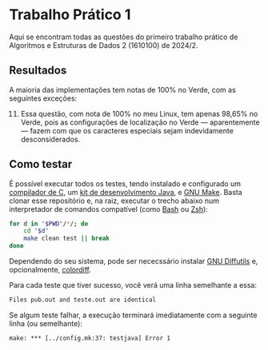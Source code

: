 # Trabalho Prático 1

Aqui se encontram todas as questões do primeiro trabalho prático de Algoritmos
e Estruturas de Dados 2 (1610100) de 2024/2.

## Resultados

A maioria das implementações tem notas de 100% no Verde, com as seguintes
exceções:

  11. Essa questão, com nota de 100% no meu Linux, tem apenas 98,65% no Verde,
      pois as configurações de localização no Verde — aparentemente — fazem com
      que os caracteres especiais sejam indevidamente desconsiderados.

## Como testar

É possível executar todos os testes, tendo instalado e configurado um
[compilador de C](https://clang.llvm.org/), um
[kit de desenvolvimento Java](https://openjdk.org/), e
[GNU Make](https://www.gnu.org/software/make/). Basta clonar esse repositório e,
na raiz, executar o trecho abaixo num interpretador de comandos compatível (como
[Bash](https://www.gnu.org/software/bash/) ou [Zsh](https://www.zsh.org/)):

```bash
for d in "$PWD"/*/; do
    cd "$d"
    make clean test || break
done
```

Dependendo do seu sistema, pode ser nececssário instalar
[GNU Diffutils](https://www.gnu.org/software/diffutils) e, opcionalmente,
[colordiff](https://www.colordiff.org/).

Para cada teste que tiver sucesso, você verá uma linha semelhante a essa:
```txt
Files pub.out and teste.out are identical
```

Se algum teste falhar, a execução terminará imediatamente com a seguinte linha
(ou semelhante):
```txt
make: *** [../config.mk:37: testjava] Error 1
```

